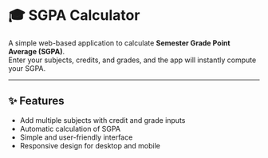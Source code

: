 # 🎓 SGPA Calculator

A simple web-based application to calculate **Semester Grade Point Average (SGPA)**.  
Enter your subjects, credits, and grades, and the app will instantly compute your SGPA.

---

## ✨ Features
- Add multiple subjects with credit and grade inputs  
- Automatic calculation of SGPA 
- Simple and user-friendly interface  
- Responsive design for desktop and mobile  